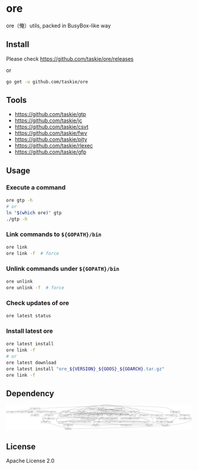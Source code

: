# ore

ore（俺）utils, packed in BusyBox-like way

## Install

Please check https://github.com/taskie/ore/releases

or

```sh
go get -u github.com/taskie/ore
```

## Tools

* <https://github.com/taskie/gtp>
* <https://github.com/taskie/jc>
* <https://github.com/taskie/csvt>
* <https://github.com/taskie/fwv>
* <https://github.com/taskie/pity>
* <https://github.com/taskie/rlexec>
* <https://github.com/taskie/gfp>

## Usage

### Execute a command

```sh
ore gtp -h
# or
ln "$(which ore)" gtp
./gtp -h
```

### Link commands to `${GOPATH}/bin`

```sh
ore link
ore link -f  # force
```

### Unlink commands under `${GOPATH}/bin`

```sh
ore unlink
ore unlink -f  # force
```

### Check updates of ore

```sh
ore latest status
```

### Install latest ore

```sh
ore latest install
ore link -f
# or
ore latest download
ore latest install "ore_${VERSION}_${GOOS}_${GOARCH}.tar.gz"
ore link -f
```

## Dependency

![dependency](images/dependency.png)

## License

Apache License 2.0
